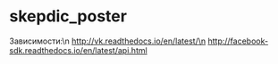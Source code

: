 # skepdic_poster

Зависимости:\n
http://vk.readthedocs.io/en/latest/\n
http://facebook-sdk.readthedocs.io/en/latest/api.html

